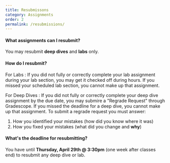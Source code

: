 ```yaml
---
title: Resubmissons
category: Assignments
order: 2
permalink: /resubmissions/
---
```


#### What assignments can I resubmit?
You may resubmit **deep dives** and **labs** only.

#### How do I resubmit?
For Labs
: If you did not fully or correctly complete your lab assignment during your lab section, you may get it checked off during hours. If you missed your scheduled lab section, you cannot make up that assignment.

For Deep Dives
: If you did not fully or correctly complete your deep dive assignment by the due date, you may submire a "Regrade Request" through Gradescope. If you missed the deadline for a deep dive, you cannot make up that assignment. To submit a regrade request you must answer:
1. How you identified your mistakes (how did you know where it was)
2. How you fixed your mistakes (what did you change and **why**)

#### What's the deadline for resubmitting?
You have until **Thursday, April 29th @ 3:30pm** (one week after classes end) to resubmit any deep dive or lab.
